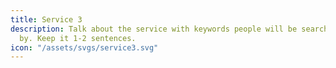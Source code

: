 ```yaml
---
title: Service 3
description: Talk about the service with keywords people will be searching for it
  by. Keep it 1-2 sentences.
icon: "/assets/svgs/service3.svg"
---
```


